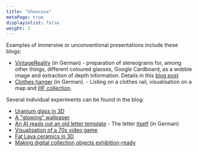 ```yaml
---
title: "Showcase"
metaPage: true
displayinlist: false
weight: 3
---
```


Examples of immersive or unconventional presentations include these blogs:

* [VintageReality](https://vintagereality.projektemacher.org/) (in German) - preparation of stereograms for, among other things, different coloured glasses, Google Cardboard, as a wobble image and extraction of depth information. Details in this [blog post](https://christianmahnke.de/post/vintagereality/)
* [Clothes hanger](https://xn--kleiderbgel-0hb.xn--blaufusstlpel-qmb.de/) (in German). - Listing on a clothes rail, visualisation on a map and [IIIF collection](https://theseusviewer.org/?iiif-content=https://xn--kleiderbgel-0hb.xn--blaufusstlpel-qmb.de/collection.json).

Several individual experiments can be found in the blog:

* [Uranium glass in 3D](https://christianmahnke.de/en/post/uv-photogrammetry/)
* [A "glowing" wallpaper](https://christianmahnke.de/en/post/hdr-iiif/)
* [An AI reads out an old letter template](https://christianmahnke.de/en/post/tts/) - The letter [itself](https://briefsteller.de/post/der-haussekretaer/286/) (in German)
* [Visualisation of a 70s video game](https://christianmahnke.de/en/post/pong/)
* [Fat Lava ceramics in 3D](https://christianmahnke.de/en/post/3d-models/)
* [Making digital collection objects exhibition-ready](https://christianmahnke.de/en/post/iiif-proxy/)

